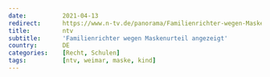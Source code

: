 ```yaml
---
date:          2021-04-13
redirect:      https://www.n-tv.de/panorama/Familienrichter-wegen-Maskenurteil-angezeigt-article22488071.html
title:         ntv
subtitle:      'Familienrichter wegen Maskenurteil angezeigt'
country:       DE
categories:    [Recht, Schulen]
tags:          [ntv, weimar, maske, kind]
---
```

